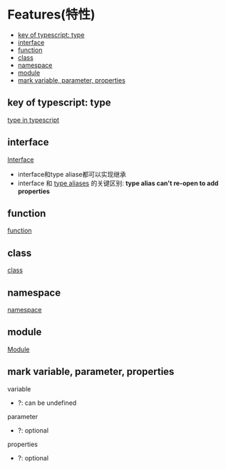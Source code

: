 # Features(特性)

- [key of typescript: type](#key-of-typescript-type)
- [interface](#interface)
- [function](#function)
- [class](#class)
- [namespace](#namespace)
- [module](#module)
- [mark variable, parameter, properties](#mark-variable-parameter-properties)

## key of typescript: type

[type in typescript](typescript-type.md)

## interface

[Interface](typescript-interface.md)

- interface和type aliase都可以实现继承
- interface 和 [type aliases](typescript-type.md#type-aliases) 的关键区别: **type alias can't re-open to add properties**

## function

[function](typescript-function.md)

## class

[class](typescript-class.md)

## namespace

[namespace](typescript-namespace.md)


## module

[Module](typescript-module.md)

## mark variable, parameter, properties

variable

- ?: can be undefined

parameter

- ?: optional

properties

- ?: optional

